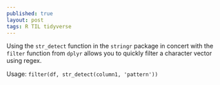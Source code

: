 ```yaml
---
published: true
layout: post
tags: R TIL tidyverse
---
```

Using the `str_detect` function in the `stringr` package in concert with the `filter` function from `dplyr` allows you to quickly filter a character vector using regex.

Usage: `filter(df, str_detect(column1, 'pattern'))`
